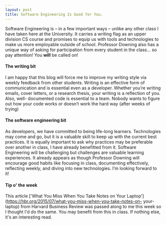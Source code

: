 ```yaml
--- 
layout: post 
title: Software Engineering Is Good for You. 
---
```


Software Engineering is – in a few important ways – unlike any other
class I have taken here at the University. It carries a writing flag
as an upper division CS course and promises to equip us with tools
and technologies to make us more employable outside of school.
Professor Downing also has a unique  way of asking for participation
from every student in the class… so pay attention! You **will** be
called  on!

#### The writing bit

I am happy that this blog will force me to improve my writing style
via weekly feedback from other  students. Writing is an effective form
of communication and is essential even as a developer. Whether  you’re
writing emails, cover letters, or a research thesis, your writing is a
reflection of you. Also, well- documented code is essential to a team.
Nobody wants to figure out how your code works or doesn’t  work the
hard way (after weeks of trying)

#### The software engineering bit

As developers, we have committed to being life-long learners.
Technologies may come and go, but it is a  valuable skill to keep up
with the current best practices. It is equally important to ask why
practices may  be preferable over another in class, I have already
benefitted from it. Software Engineering will be challenging  but
challenges are valuable learning experiences. It already appears as
though Professor Downing will encourage  good habits like focusing in
class, documenting effectively, reflecting weekly, and diving into new
technologies.  I’m looking forward to it!

#### Tip o' the week

This article ['What You Miss When You Take Notes on Your
Laptop'](https://hbr.org/2015/07/what-you-miss-when-you-take-notes-on-
your-laptop) from Harvard Business Review was passed along to me this
week so I thought I'd do the same. You may benefit from this in class.
If nothing else, it's an interesting read.

